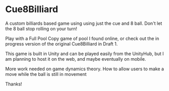 # Cue8Billiard
A custom billiards based game using using just the cue and 8 ball. Don't let the 8 ball stop rolling on your turn!

Play with a Full Pool Copy game of pool I found online, or check out the in progress version of the original Cue8Billiard in Draft 1.

This game is built in Unity and can be played easily from the UnityHub, but I am planning to host it on the web, and maybe eventually on mobile.

More work needed on game dynamics theory. How to allow users to make a move while the ball is still in movement

Thanks!
